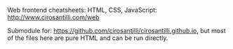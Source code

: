 Web frontend cheatsheets: HTML, CSS, JavaScript: <http://www.cirosantilli.com/web>

Submodule for: <https://github.com/cirosantilli/cirosantilli.github.io>,
but most of the files here are pure HTML and can be run directly.
